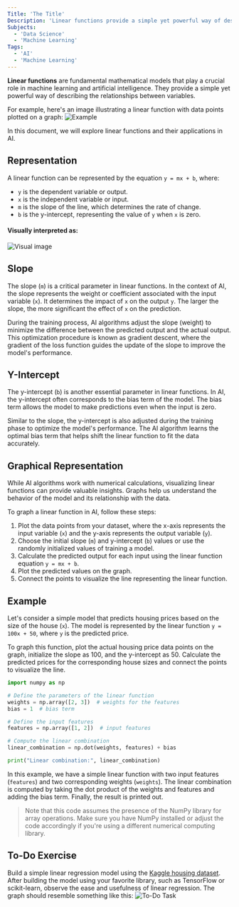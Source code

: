 ```yaml
---
Title: 'The Title'
Description: 'Linear functions provide a simple yet powerful way of describing the relationship between variables.'
Subjects: 
  - 'Data Science'
  - 'Machine Learning'
Tags: 
  - 'AI'
  - 'Machine Learning'
---
```




**Linear functions** are fundamental mathematical models that play a crucial role in machine learning and artificial intelligence. They provide a simple yet powerful way of describing the relationships between variables.

For example, here's an image illustrating a linear function with data points plotted on a graph:
![Example](https://github.com/Himasnhu-AT/Media_files/blob/main/Example_linear%20function%20in%20AI.png)

In this document, we will explore linear functions and their applications in AI.

## Representation

A linear function can be represented by the equation `y = mx + b`, where:
- `y` is the dependent variable or output.
- `x` is the independent variable or input.
- `m` is the slope of the line, which determines the rate of change.
- `b` is the y-intercept, representing the value of `y` when `x` is zero.

#### Visually interpreted as:
![Visual image](https://github.com/Himasnhu-AT/Media_files/blob/main/Visualizing%20image.png)

## Slope

The slope (`m`) is a critical parameter in linear functions. In the context of AI, the slope represents the weight or coefficient associated with the input variable (`x`). It determines the impact of `x` on the output `y`. The larger the slope, the more significant the effect of `x` on the prediction.

During the training process, AI algorithms adjust the slope (weight) to minimize the difference between the predicted output and the actual output. This optimization procedure is known as gradient descent, where the gradient of the loss function guides the update of the slope to improve the model's performance.

## Y-Intercept

The y-intercept (`b`) is another essential parameter in linear functions. In AI, the y-intercept often corresponds to the bias term of the model. The bias term allows the model to make predictions even when the input is zero.

Similar to the slope, the y-intercept is also adjusted during the training phase to optimize the model's performance. The AI algorithm learns the optimal bias term that helps shift the linear function to fit the data accurately.

## Graphical Representation

While AI algorithms work with numerical calculations, visualizing linear functions can provide valuable insights. Graphs help us understand the behavior of the model and its relationship with the data.

To graph a linear function in AI, follow these steps:
1. Plot the data points from your dataset, where the x-axis represents the input variable (`x`) and the y-axis represents the output variable (`y`).
2. Choose the initial slope (`m`) and y-intercept (`b`) values or use the randomly initialized values of training a model.
3. Calculate the predicted output for each input using the linear function equation `y = mx + b`.
4. Plot the predicted values on the graph.
5. Connect the points to visualize the line representing the linear function.

## Example

Let's consider a simple model that predicts housing prices based on the size of the house (`x`). The model is represented by the linear function `y = 100x + 50`, where `y` is the predicted price.

To graph this function, plot the actual housing price data points on the graph, initialize the slope as 100, and the y-intercept as 50. Calculate the predicted prices for the corresponding house sizes and connect the points to visualize the line.


```python
import numpy as np

# Define the parameters of the linear function
weights = np.array([2, 3])  # weights for the features
bias = 1  # bias term

# Define the input features
features = np.array([1, 2])  # input features

# Compute the linear combination
linear_combination = np.dot(weights, features) + bias

print("Linear combination:", linear_combination)
```

In this example, we have a simple linear function with two input features (`features`) and two corresponding weights (`weights`). The linear combination is computed by taking the dot product of the weights and features and adding the bias term. Finally, the result is printed out.

> Note that this code assumes the presence of the NumPy library for array operations. Make sure you have NumPy installed or adjust the code accordingly if you're using a different numerical computing library.

## To-Do Exercise

Build a simple linear regression model using the [Kaggle housing dataset](https://www.kaggle.com/datasets/harrywang/housing). After building the model using your favorite library, such as TensorFlow or scikit-learn, observe the ease and usefulness of linear regression. The graph should resemble something like this:
![To-Do Task](https://github.com/Himasnhu-AT/Media_files/blob/main/Example_linear%20function%20in%20AI.png)